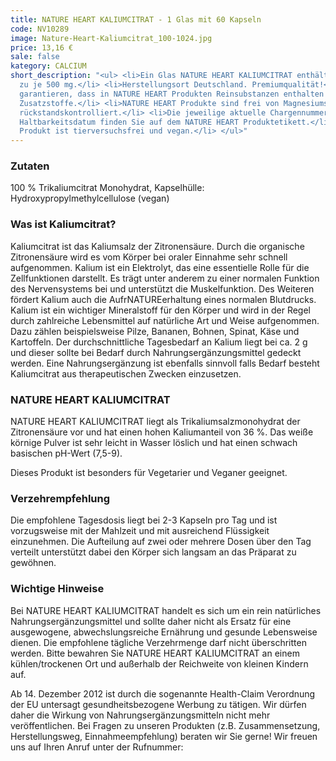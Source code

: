```yaml
---
title: NATURE HEART KALIUMCITRAT - 1 Glas mit 60 Kapseln
code: NV10289
image: Nature-Heart-Kaliumcitrat_100-1024.jpg
price: 13,16 €
sale: false
kategory: CALCIUM
short_description: "<ul> <li>Ein Glas NATURE HEART KALIUMCITRAT enthält 60 Kapseln
  zu je 500 mg.</li> <li>Herstellungsort Deutschland. Premiumqualität!</li> <li>Wir
  garantieren, dass in NATURE HEART Produkten Reinsubstanzen enthalten sind ohne künstliche
  Zusatzstoffe.</li> <li>NATURE HEART Produkte sind frei von Magnesiumstearat und
  rückstandskontrolliert.</li> <li>Die jeweilige aktuelle Chargennummer sowie das
  Haltbarkeitsdatum finden Sie auf dem NATURE HEART Produktetikett.</li> <li>Dieses
  Produkt ist tierversuchsfrei und vegan.</li> </ul>"
---
```


<h3>Zutaten</h3>
<p>
  100 % Trikaliumcitrat Monohydrat, Kapselhülle: Hydroxypropylmethylcellulose (vegan)
</p>

<h3>Was ist Kaliumcitrat?</h3>
<p>
  Kaliumcitrat ist das Kaliumsalz der Zitronensäure. Durch die organische Zitronensäure wird es vom Körper bei oraler Einnahme   sehr schnell aufgenommen. Kalium ist ein Elektrolyt, das eine essentielle Rolle für die Zellfunktionen darstellt. Es trägt   unter anderem zu einer normalen Funktion des Nervensystems bei und unterstützt die Muskelfunktion. Des Weiteren fördert   Kalium auch die AufrNATUREerhaltung eines normalen Blutdrucks.
  Kalium ist ein wichtiger Mineralstoff für den Körper und wird in der Regel durch zahlreiche Lebensmittel auf natürliche Art   und Weise aufgenommen. Dazu zählen beispielsweise Pilze, Bananen, Bohnen, Spinat, Käse und Kartoffeln. Der durchschnittliche   Tagesbedarf an Kalium liegt bei ca. 2 g und dieser sollte bei Bedarf durch Nahrungsergänzungsmittel gedeckt werden. Eine   Nahrungsergänzung ist ebenfalls sinnvoll falls Bedarf besteht Kaliumcitrat aus therapeutischen Zwecken einzusetzen.
</p>

<h3>NATURE HEART KALIUMCITRAT</h3>
<p>
  NATURE HEART KALIUMCITRAT liegt als Trikaliumsalzmonohydrat der Zitronensäure vor und hat einen hohen Kaliumanteil von 36 %. Das weiße körnige Pulver ist sehr leicht in Wasser löslich und hat einen schwach basischen pH-Wert (7,5-9).
</p>
<p>
  Dieses Produkt ist besonders für Vegetarier und Veganer geeignet.
</p>

<h3>Verzehrempfehlung</h3>
<p>
  Die empfohlene Tagesdosis liegt bei 2-3 Kapseln pro Tag und ist vorzugsweise mit der Mahlzeit und mit ausreichend Flüssigkeit einzunehmen. Die Aufteilung auf zwei oder mehrere Dosen über den Tag verteilt unterstützt dabei den Körper sich langsam an das Präparat zu gewöhnen.
</p>

<h3>Wichtige Hinweise</h3>
<p>
  Bei NATURE HEART KALIUMCITRAT handelt es sich um ein rein natürliches Nahrungsergänzungsmittel und sollte daher nicht als Ersatz für eine ausgewogene, abwechslungsreiche Ernährung und gesunde Lebensweise dienen. Die empfohlene tägliche Verzehrmenge darf nicht überschritten werden. Bitte bewahren Sie NATURE HEART KALIUMCITRAT an einem kühlen/trockenen Ort und außerhalb der Reichweite von kleinen Kindern auf.
</p>
<p>
  Ab 14. Dezember 2012 ist durch die sogenannte Health-Claim Verordnung der EU untersagt gesundheitsbezogene Werbung zu tätigen. Wir dürfen daher die Wirkung von Nahrungsergänzungsmitteln nicht mehr veröffentlichen. Bei Fragen zu unseren Produkten (z.B. Zusammensetzung, Herstellungsweg, Einnahmeempfehlung) beraten wir Sie gerne! Wir freuen uns auf Ihren Anruf unter der Rufnummer:
</p>
